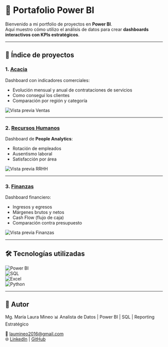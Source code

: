 # 🚀 Portafolio Power BI  

Bienvenido a mi portfolio de proyectos en **Power BI**.  
Aquí muestro cómo utilizo el análisis de datos para crear **dashboards interactivos con KPIs estratégicos**.  

---

## 📂 Índice de proyectos  

### 1. [Acacia](./acacia)  
Dashboard con indicadores comerciales:  
- Evolución mensual y anual de contrataciones de servicios 
- Como conseguí los clientes
- Comparación por región y categoría  

![Vista previa Ventas](./ventas/imagenes/acacia.png)  

---

### 2. [Recursos Humanos](./rrhh)  
Dashboard de **People Analytics**:  
- Rotación de empleados  
- Ausentismo laboral  
- Satisfacción por área  

![Vista previa RRHH](./rrhh/imagenes/dashboard_rrhh.png)  

---

### 3. [Finanzas](./finanzas)  
Dashboard financiero:  
- Ingresos y egresos  
- Márgenes brutos y netos  
- Cash Flow (flujo de caja)  
- Comparación contra presupuesto  

![Vista previa Finanzas](./finanzas/imagenes/dashboard_finanzas.png)  

---

## 🛠️ Tecnologías utilizadas  

![Power BI](https://img.shields.io/badge/Power%20BI-F2C811?style=for-the-badge&logo=Power%20BI&logoColor=black)  
![SQL](https://img.shields.io/badge/SQL-025E8C?style=for-the-badge&logo=database&logoColor=white)  
![Excel](https://img.shields.io/badge/Excel-217346?style=for-the-badge&logo=microsoft-excel&logoColor=white)  
![Python](https://img.shields.io/badge/Python-3776AB?style=for-the-badge&logo=python&logoColor=white)  

---

## 👤 Autor  

Mg. María Laura Mineo 
📊 Analista de Datos | Power BI | SQL | Reporting Estratégico  

📩 laumineo2016@gmail.com  
🌐 [LinkedIn](https://linkedin.com/in/mg-maría-laura-mineo-b1a05412b) | [GitHub](https://github.com/mlmineo/portfolio-powerbi)  

